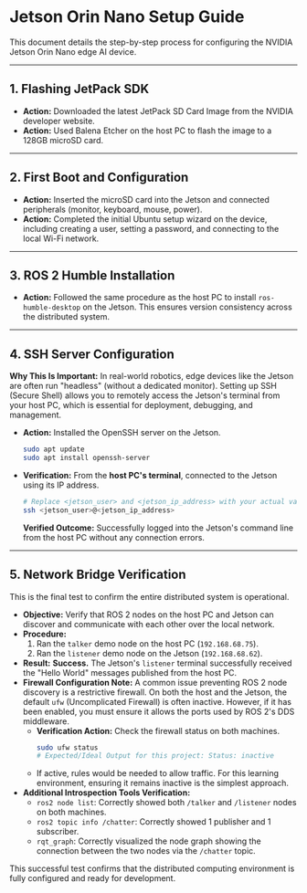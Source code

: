 # Jetson Orin Nano Setup Guide

This document details the step-by-step process for configuring the NVIDIA Jetson Orin Nano edge AI device.

---

## 1. Flashing JetPack SDK

-   **Action:** Downloaded the latest JetPack SD Card Image from the NVIDIA developer website.
-   **Action:** Used Balena Etcher on the host PC to flash the image to a 128GB microSD card.

---

## 2. First Boot and Configuration

-   **Action:** Inserted the microSD card into the Jetson and connected peripherals (monitor, keyboard, mouse, power).
-   **Action:** Completed the initial Ubuntu setup wizard on the device, including creating a user, setting a password, and connecting to the local Wi-Fi network.

---

## 3. ROS 2 Humble Installation

-   **Action:** Followed the same procedure as the host PC to install `ros-humble-desktop` on the Jetson. This ensures version consistency across the distributed system.

---

## 4. SSH Server Configuration

**Why This Is Important:** In real-world robotics, edge devices like the Jetson are often run "headless" (without a dedicated monitor). Setting up SSH (Secure Shell) allows you to remotely access the Jetson's terminal from your host PC, which is essential for deployment, debugging, and management.

-   **Action:** Installed the OpenSSH server on the Jetson.
    ```bash
    sudo apt update
    sudo apt install openssh-server
    ```
-   **Verification:** From the **host PC's terminal**, connected to the Jetson using its IP address.
    ```bash
    # Replace <jetson_user> and <jetson_ip_address> with your actual values
    ssh <jetson_user>@<jetson_ip_address>
    ```
    **Verified Outcome:** Successfully logged into the Jetson's command line from the host PC without any connection errors.

---

## 5. Network Bridge Verification

This is the final test to confirm the entire distributed system is operational.

-   **Objective:** Verify that ROS 2 nodes on the host PC and Jetson can discover and communicate with each other over the local network.
-   **Procedure:**
    1.  Ran the `talker` demo node on the host PC (`192.168.68.75`).
    2.  Ran the `listener` demo node on the Jetson (`192.168.68.62`).
-   **Result:** **Success.** The Jetson's `listener` terminal successfully received the "Hello World" messages published from the host PC.
-   **Firewall Configuration Note:** A common issue preventing ROS 2 node discovery is a restrictive firewall. On both the host and the Jetson, the default `ufw` (Uncomplicated Firewall) is often inactive. However, if it has been enabled, you must ensure it allows the ports used by ROS 2's DDS middleware.
    -   **Verification Action:** Check the firewall status on both machines.
        ```bash
        sudo ufw status
        # Expected/Ideal Output for this project: Status: inactive
        ```
    -   If active, rules would be needed to allow traffic. For this learning environment, ensuring it remains inactive is the simplest approach.
-   **Additional Introspection Tools Verification:**
    -   `ros2 node list`: Correctly showed both `/talker` and `/listener` nodes on both machines.
    -   `ros2 topic info /chatter`: Correctly showed 1 publisher and 1 subscriber.
    -   `rqt_graph`: Correctly visualized the node graph showing the connection between the two nodes via the `/chatter` topic.

This successful test confirms that the distributed computing environment is fully configured and ready for development.